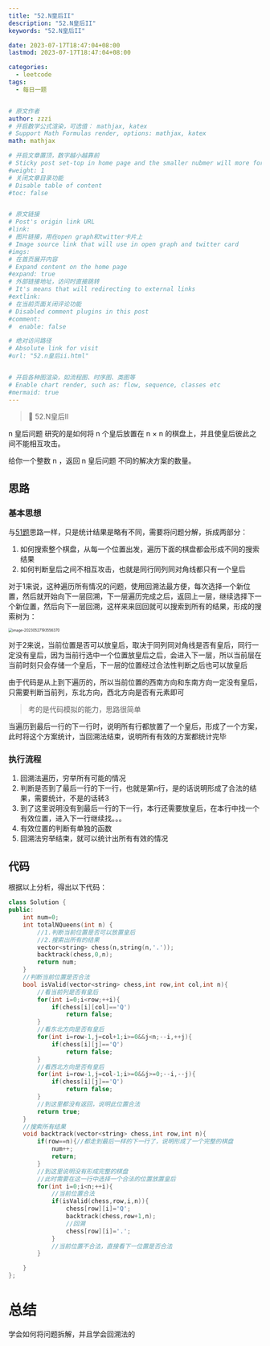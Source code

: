 ```yaml
---
title: "52.N皇后II"
description: "52.N皇后II"
keywords: "52.N皇后II"

date: 2023-07-17T18:47:04+08:00
lastmod: 2023-07-17T18:47:04+08:00

categories:
  - leetcode
tags:
  - 每日一题


# 原文作者
author: zzzi
# 开启数学公式渲染，可选值： mathjax, katex
# Support Math Formulas render, options: mathjax, katex
math: mathjax

# 开启文章置顶，数字越小越靠前
# Sticky post set-top in home page and the smaller nubmer will more forward.
#weight: 1
# 关闭文章目录功能
# Disable table of content
#toc: false


# 原文链接
# Post's origin link URL
#link:
# 图片链接，用在open graph和twitter卡片上
# Image source link that will use in open graph and twitter card
#imgs:
# 在首页展开内容
# Expand content on the home page
#expand: true
# 外部链接地址，访问时直接跳转
# It's means that will redirecting to external links
#extlink:
# 在当前页面关闭评论功能
# Disabled comment plugins in this post
#comment:
#  enable: false

# 绝对访问路径
# Absolute link for visit
#url: "52.n皇后ii.html"


# 开启各种图渲染，如流程图、时序图、类图等
# Enable chart render, such as: flow, sequence, classes etc
#mermaid: true
---
```


>👑 52.N皇后II

n 皇后问题 研究的是如何将 n 个皇后放置在 n × n 的棋盘上，并且使皇后彼此之间不能相互攻击。

给你一个整数 n ，返回 n 皇后问题 不同的解决方案的数量。

<!--more-->

## 思路

### 基本思想

与[51题](https://leetcode.cn/problems/n-queens/)思路一样，只是统计结果是略有不同，需要将问题分解，拆成两部分：

1. 如何搜索整个棋盘，从每一个位置出发，遍历下面的棋盘都会形成不同的搜索结果
2. 如何判断皇后之间不相互攻击，也就是同行同列同对角线都只有一个皇后

对于1来说，这种遍历所有情况的问题，使用回溯法最方便，每次选择一个新位置，然后就开始向下一层回溯，下一层遍历完成之后，返回上一层，继续选择下一个新位置，然后向下一层回溯，这样来来回回就可以搜索到所有的结果，形成的搜索树为：

<img src="https://zzzi-img-1313100942.cos.ap-beijing.myqcloud.com/img/202305271935426.png" alt="image-20230527193556370" style="zoom:50%;" />

对于2来说，当前位置是否可以放皇后，取决于同列同对角线是否有皇后，同行一定没有皇后，因为当前行选中一个位置放皇后之后，会进入下一层，所以当前层在当前时刻只会存储一个皇后，下一层的位置经过合法性判断之后也可以放皇后

由于代码是从上到下遍历的，所以当前位置的西南方向和东南方向一定没有皇后，只需要判断当前列，东北方向，西北方向是否有元素即可

> 考的是代码模拟的能力，思路很简单

当遍历到最后一行的下一行时，说明所有行都放置了一个皇后，形成了一个方案，此时将这个方案统计，当回溯法结束，说明所有有效的方案都统计完毕

### 执行流程

1. 回溯法遍历，穷举所有可能的情况
2. 判断是否到了最后一行的下一行，也就是第n行，是的话说明形成了合法的结果，需要统计，不是的话转3
3. 到了这里说明没有到最后一行的下一行，本行还需要放皇后，在本行中找一个有效位置，进入下一行继续找。。。
4. 有效位置的判断有单独的函数
5. 回溯法穷举结束，就可以统计出所有有效的情况

## 代码

根据以上分析，得出以下代码：

~~~C++
class Solution {
public:
    int num=0;
    int totalNQueens(int n) {
        //1.判断当前位置是否可以放置皇后
        //2.搜索出所有的结果
        vector<string> chess(n,string(n,'.'));
        backtrack(chess,0,n);
        return num;
    }
    //判断当前位置是否合法
    bool isValid(vector<string> chess,int row,int col,int n){
        //看当前列是否有皇后
        for(int i=0;i<row;++i){
            if(chess[i][col]=='Q')
                return false;
        }
        //看东北方向是否有皇后
        for(int i=row-1,j=col+1;i>=0&&j<n;--i,++j){
            if(chess[i][j]=='Q')
                return false;
        }
        //看西北方向是否有皇后
        for(int i=row-1,j=col-1;i>=0&&j>=0;--i,--j){
            if(chess[i][j]=='Q')
                return false;
        }
        //到这里都没有返回，说明此位置合法
        return true;
    }
    //搜索所有结果
    void backtrack(vector<string> chess,int row,int n){
        if(row==n){//都走到最后一样的下一行了，说明形成了一个完整的棋盘
            num++;
            return;
        }
        //到这里说明没有形成完整的棋盘
        //此时需要在这一行中选择一个合法的位置放置皇后
        for(int i=0;i<n;++i){
            //当前位置合法
            if(isValid(chess,row,i,n)){
                chess[row][i]='Q';
                backtrack(chess,row+1,n);
                //回溯
                chess[row][i]='.';
            } 
            //当前位置不合法，直接看下一位置是否合法  
        }

    }
};
~~~

# 总结

学会如何将问题拆解，并且学会回溯法的
